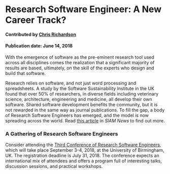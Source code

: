 # Research Software Engineer: A New Career Track?

#### Contributed by [Chris Richardson](https://github.com/chrisrichardson "Chris Richardson GitHub Profile")

#### Publication date: June 14, 2018

With the emergence of software as the pre-eminent research tool used across all disciplines comes the realization that a significant majority of results are based, ultimately, on the skill of the experts who design and build that software. 

Research relies on software, and not just word processing and spreadsheets. A study by the Software Sustainability Institute in the UK found that over 50% of researchers, in diverse fields including veterinary science, architecture, engineering and medicine, all develop their own software. Shared software development benefits the community, but it is not rewarded in the same way as journal publications.  To fill the gap, a body of Research Software Engineers has emerged, and the model is now spreading across the world. Read [this article](https://sinews.siam.org/Details-Page/research-software-engineer-a-new-career-track-3) in *SIAM News* to find out more.
 
### A Gathering of Research Software Engineers

Consider attending the [Third Conference of Research Software Engineers](http://rse.ac.uk/conf2018), which will take place September 3-4, 2018, at the University of Birmingham, UK.  The registration deadline is July 31, 2018.  The conference expects an international mix of attendees and offers a program full of interesting talks, discussion sessions, and practical workshops. 

<!---
Publish: yes
RSS Publish: 2018-06-14
Categories: development, collaboration
Topics: software engineering, projects and organizations
Tags: bssw-blog-article
Level: 2
Prerequisites: default
Aggregate: none
--->

